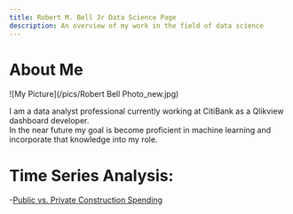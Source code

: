 ```yaml
---
title: Robert M. Bell Jr Data Science Page
description: An overview of my work in the field of data science
---
```


# About Me
![My Picture](/pics/Robert Bell Photo_new.jpg)

I am a data analyst professional currently working 
at CitiBank as a Qlikview dashboard developer.  
In the near future my goal is become proficient in machine learning 
and incorporate that knowledge into my role.   


# Time Series Analysis:

-[Public vs. Private Construction Spending](/timeseriesdecom/index.md)
